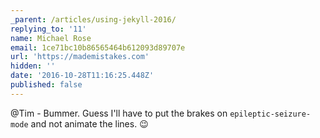 ```yaml
---
_parent: /articles/using-jekyll-2016/
replying_to: '11'
name: Michael Rose
email: 1ce71bc10b86565464b612093d89707e
url: 'https://mademistakes.com'
hidden: ''
date: '2016-10-28T11:16:25.448Z'
published: false
---
```


@Tim - Bummer. Guess I'll have to put the brakes on `epileptic-seizure-mode` and not animate the lines. :wink:
